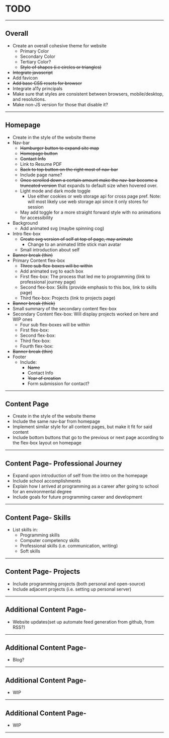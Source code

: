 # TODO
***
## Overall
-   Create an overall cohesive theme for website
    -   Primary Color
    -   Secondary Color
    -   Tertiary Color?
    -   <s>Style of shapes (i.e circles or triangles)</s>
-   <s>Integrate javascript</s>
-   Add favicon
-   <s>Add base CSS resets for browser</s>
-   Integrate a11y principals
-   Make sure that styles are consistent between browsers, mobile/desktop, and resolutions.
-   Make non-JS version for those that disable it?
***
## Homepage
-   Create in the style of the website theme
-   Nav-bar
    -   <s>Hamburger button to expand site map</s>
    -   <s>Homepage button</s>
    -   <s>Contact Info</s>
    -   Link to Resume PDF
    -   <s>Back to top button on the right most of nav-bar</s>
    -   Include page name?
    -   <s>Once scrolled down a certain amount make the nav-bar become a truncated version</s> that
         expands to default size when hovered over.
    -   Light mode and dark mode toggle
        -   Use either cookies or web storage api for cross page pref. Note: will most likely use web storage api since it only stores for session
    -   May add toggle for a more straight forward style with no animations for accessibility
-   Background
    -   Add animated svg (maybe spinning cog)
-   Intro flex-box
    -   <s>Create svg version of self at top of page, may animate</s>
        -   Change to an animated little stick man avatar
    -   Small introduction about self
-   <s>Banner break (thin)</s>
-   Primary Content flex-box
    -   <s>Three sub flex-boxes will be within</s>
    -   Add animated svg to each box
    -   First flex-box: The process that led me to programming (link to professional journey page)
    -   Second flex-box: Skills (provide emphasis to this box, link to skills page)
    -   Third flex-box: Projects (link to projects page)
-   <s>Banner break (thick)</s>
-   Small summary of the secondary content flex-box
-   Secondary Content flex-box: Will display projects worked on here and WIP ones
    -   Four sub flex-boxes will be within
    -   First flex-box:
    -   Second flex-box:
    -   Third flex-box:
    -   Fourth flex-box:
-   <s>Banner break (thin)</s>
-   Footer
    -   Include:
        -   <s>Name</s>
        -   Contact Info
        -   <s>Year of creation</s>
        -   Form submission for contact?
***
## Content Page
-   Create in the style of the website theme
-   Include the same nav-bar from homepage
-   Implement similar style for all content pages, but make it fit for said content
-   Include bottom buttons that go to the previous or next page according to the flex-box layout on homepage
***
## Content Page- Professional Journey
-   Expand upon introduction of self from the intro on the homepage
-   Include school accomplishments
-   Explain how I arrived at programming as a career after going to school for an environmental degree
-   Include goals for future programming career and development
***
## Content Page- Skills
-   List skills in:
    -   Programming skills
    -   Computer competency skills
    -   Professional skills (i.e. communication, writing)
    -   Soft skills
***
## Content Page- Projects
-   Include programming projects (both personal and open-source)
-   Include adjacent projects (i.e. setting up personal server)
***
## Additional Content Page- 
-   Website updates(set up automate feed generation from github, from RSS?)
***
## Additional Content Page-
-   Blog?
***
## Additional Content Page- 
- WIP
***
## Additional Content Page- 
- WIP
***
